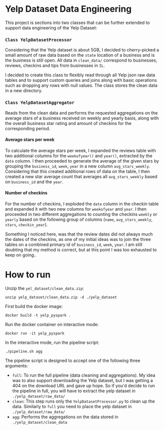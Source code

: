 # Yelp Dataset Data Engineering

This project is sections into two classes that can be further extended to support data engineering of the Yelp Dataset:

### `Class YelpDatasetProcessor`
Considering that the Yelp dataset is about 5GB, I decided to cherry-picked a small amount of raw data based on the `state` location of a business and is the business is still open. All data in `clean_data/` correspond to businesses, reviews, checkins and tips from businesses in `IL`.

I decided to create this class to flexibly read through all Yelp json raw data tables and to support custom queries and joins along with basic operations such as dropping any rows with null values. The class stores the clean data in a new directory.

### `Class YelpDatasetAggregator`

Reads from the clean data and performs the requested aggregations on the average stars of a business received on weekly and yearly basis, along with the overall business star rating and amount of checkins for the corresponding period.

#### Average stars per week

To calculate the average stars per week, I expanded the reviews table with two additional columns for the `weekofyear()` and `year()`, extracted by the `date` column. I then proceeded to generate the average of the given stars by grouping the `business_id`, `week`, `year` in a new column `avg_stars_weekly`.
Considering that this created additional rows of data on the table, I then created a new star average count that averages all `avg_stars_weekly` based on `business_id` and the `year`.

#### Number of checkins

For the number of checkins, I exploded the `date` column in the checkin table and expanded it with two new columns for `weekofyear` and `year`. I then proceeded in two different aggregations to counting the checkins `weekly` or `yearly` based on the following group of columns (`name`, `avg_stars_weekly`, `stars`, `checkin_year`).

Something I noticed here, was that the review dates did not always much the dates of the checkins, as one of my initial ideas was to join the three tables on a combined primary id of `business_id`, `week`, `year`. I am still doubting that my method is correct, but at this point I was too exhausted to keep on going..

# How to run

Unzip the `yel_dataset/clean_data.zip`:
```commandline
unzip yelp_dataset/clean_data.zip -d ./yelp_dataset
```

First build the docker image:
```commandline
docker build -t yelp_pyspark . 
```

Run the docker container on interactive mode:
```commandline
docker run -it yelp_pyspark
```

In the interactive mode, run the pipeline script:
```commandline
./pipeline.sh agg
```

The pipeline script is designed to accept one of the following three arguments:
- `full`: To run the full pipeline (data cleaning and aggregations). My idea was to also support downloading the Yelp dataset, but I was getting a 404 on the download URL and gave up hope. So if you'd decide to run the pipeline in full, you will have to extract the yelp dataset in `./yelp_dataset/raw_data/`
- `clean`: This step runs only the `YelpDatasetProcessor.py` to clean up the data. Similarly to `full` you need to place the yelp dataset in `./yelp_dataset/raw_data/`
- `agg`: Performs the aggregations on the data stored in `./yelp_dataset/clean_data`